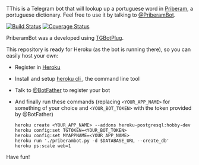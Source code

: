 TThis is a Telegram bot that will lookup up a portuguese word in [Priberam](http://priberam.pt), a portuguese dictionary.   Feel free to use it by talking to [@PriberamBot](http://telegram.me/priberambot).

[![Build Status](https://travis-ci.org/fopina/tgbot-buttiebot.svg?branch=master)](https://travis-ci.org/fopina/tgbot-buttiebot) [![Coverage Status](https://coveralls.io/repos/fopina/tgbot-priberambot/badge.svg?branch=master&service=github)](https://coveralls.io/github/fopina/tgbot-priberambot?branch=master)

PriberamBot was a developed using [TGBotPlug](http://fopina.github.io/tgbotplug).

This repository is ready for Heroku (as the bot is running there), so you can easily host your own:

* Register in [Heroku](https://www.heroku.com/)  
* Install and setup [heroku cli ](https://devcenter.heroku.com/articles/heroku-command), the command line tool  
* Talk to [@BotFather](http://telegram.me/botfather) to register your bot  
* And finally run these commands (replacing `<YOUR_APP_NAME>` for something of your choice and `<YOUR_BOT_TOKEN>` with the token provided by @BotFather)

    ```
    heroku create <YOUR_APP_NAME> --addons heroku-postgresql:hobby-dev
    heroku config:set TGTOKEN=<YOUR_BOT_TOKEN>
    heroku config:set MYAPPNAME=<YOUR_APP_NAME>
    heroku run './priberambot.py -d $DATABASE_URL --create_db'
    heroku ps:scale web=1
    ```

Have fun!
